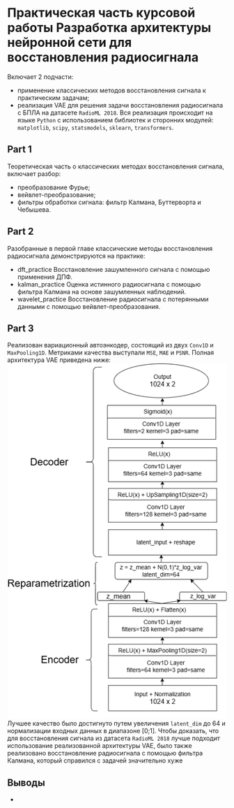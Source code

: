 # Практическая часть курсовой работы Разработка архитектуры нейронной сети для восстановления радиосигнала
Включает 2 подчасти: 
- применение классических методов восстановления сигнала к практическим задачам;
- реализация VAE для решения задачи восстановления радиосигнала с БПЛА на датасете `RadioML 2018`.
Вся реализация происходит на языке `Python` с использованием библиотек и сторонних модулей:
`matplotlib`, `scipy`, `statsmodels`, `sklearn`, `transformers`.
## Part 1
Теоретическая часть о классических методах восстановления сигнала, включает разбор:
- преобразование Фурье;
- вейвлет-преобразование;
- фильтры обработки сигнала: фильтр Калмана, Буттерворта и Чебышева.
## Part 2
Разобранные в первой главе классические методы восстановления радиосигнала демонстрируются на практике:
- dft_practice
Восстановление зашумленного сигнала с помощью применения ДПФ.
- kalman_practice
Оценка истинного радиосигнала с помощью фильтра Калмана на основе зашумленных наблюдений.
- wavelet_practice
Восстановление радиосигнала с потерянными данными с помощью вейвлет-преобразования.

## Part 3
Реализован вариационный автоэнкодер, состоящий из двух `Conv1D` и `MaxPooling1D`. Метриками качества выступали `MSE`, `MAE` и `PSNR`.
Полная архитектура VAE приведена ниже: 
![Architecture VAE](./vae.drawio.png)
Лучшее качество было достигнуто путем увеличения `latent_dim` до 64 и нормализации входных данных в диапазоне [0;1].
Чтобы доказать, что для восстановления сигнала из датасета `RadioML 2018` лучше подходит использование реализованной архитектуры VAE, было также реализовано восстановление радиосигнала с помощью фильтра Калмана, который справился с задачей значительно хуже

## Выводы
- 
